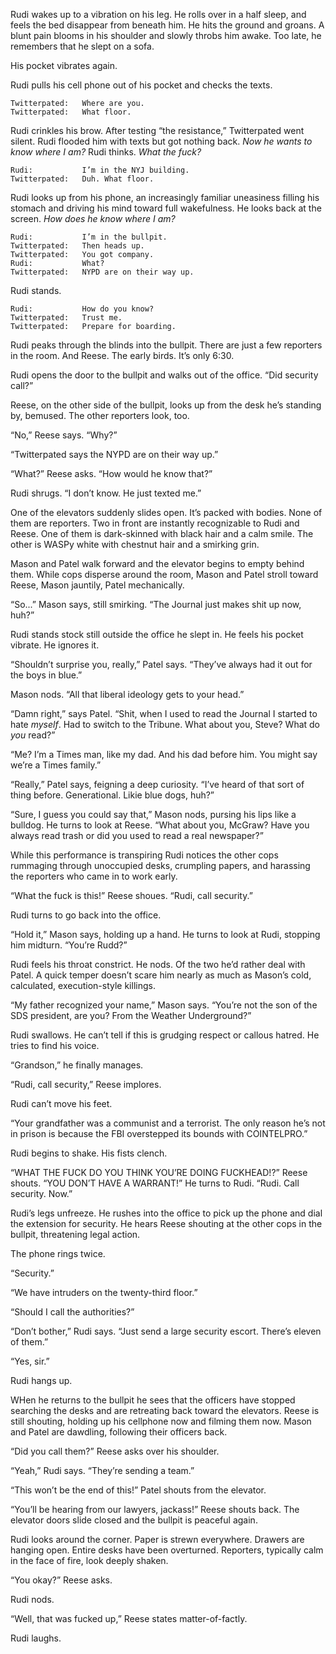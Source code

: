 Rudi wakes up to a vibration on his leg. He rolls over in a half sleep, and
feels the bed disappear from beneath him. He hits the ground and groans. A blunt
pain blooms in his shoulder and slowly throbs him awake. Too late, he remembers
that he slept on a sofa.

His pocket vibrates again.

Rudi pulls his cell phone out of his pocket and checks the texts.

```
Twitterpated:   Where are you.
Twitterpated:   What floor.
```

Rudi crinkles his brow. After testing “the resistance,” Twitterpated went
silent. Rudi flooded him with texts but got nothing back. _Now he wants to know
where I am?_ Rudi thinks. _What the fuck?_

```
Rudi:           I’m in the NYJ building.
Twitterpated:   Duh. What floor.
```

Rudi looks up from his phone, an increasingly familiar uneasiness filling his
stomach and driving his mind toward full wakefulness. He looks back at the
screen. _How does he know where I am?_

```
Rudi:           I’m in the bullpit.
Twitterpated:   Then heads up.
Twitterpated:   You got company.
Rudi:           What?
Twitterpated:   NYPD are on their way up.
```

Rudi stands.

```
Rudi:           How do you know?
Twitterpated:   Trust me.
Twitterpated:   Prepare for boarding.
```

Rudi peaks through the blinds into the bullpit. There are just a few reporters
in the room. And Reese. The early birds. It’s only 6:30.

Rudi opens the door to the bullpit and walks out of the office. “Did security
call?”

Reese, on the other side of the bullpit, looks up from the desk he’s standing
by, bemused. The other reporters look, too.

“No,” Reese says. “Why?”

“Twitterpated says the NYPD are on their way up.”

“What?” Reese asks. “How would he know that?”

Rudi shrugs. “I don’t know. He just texted me.”

One of the elevators suddenly slides open. It’s packed with bodies. None of them
are reporters. Two in front are instantly recognizable to Rudi and Reese. One of
them is dark-skinned with black hair and a calm smile. The other is WASPy white
with chestnut hair and a smirking grin.

Mason and Patel walk forward and the elevator begins to empty behind them. While
cops disperse around the room, Mason and Patel stroll toward Reese, Mason
jauntily, Patel mechanically.

“So...” Mason says, still smirking. “The Journal just makes shit up now, huh?”

Rudi stands stock still outside the office he slept in. He feels  his pocket
vibrate. He ignores it.

“Shouldn’t surprise you, really,” Patel says. “They’ve always had it out for the
boys in blue.”

Mason nods. “All that liberal ideology gets to your head.”

“Damn right,” says Patel. “Shit, when I used to read the Journal I started to
hate _myself_. Had to switch to the Tribune. What about you, Steve? What do
_you_ read?”

“Me? I’m a Times man, like my dad. And his dad before him. You might say we’re a
Times family.”

“Really,” Patel says, feigning a deep curiosity. “I’ve heard of that sort of
thing before. Generational. Likie blue dogs, huh?”

“Sure, I guess you could say that,” Mason nods, pursing his lips like a bulldog.
He turns to look at Reese. “What about you, McGraw? Have you always read trash
or did you used to read a real newspaper?”

While this performance is transpiring Rudi notices the other cops rummaging
through unoccupied desks, crumpling papers, and harassing the reporters who came
in to work early.

“What the fuck is this!” Reese shoues. “Rudi, call security.”

Rudi turns to go back into the office.

“Hold it,” Mason says, holding up a hand. He turns to look at Rudi, stopping him
midturn. “You’re Rudd?”

Rudi feels his throat constrict. He nods. Of the two he’d rather deal with
Patel. A quick temper doesn’t scare him nearly as much as Mason’s cold,
calculated, execution-style killings.

“My father recognized your name,” Mason says. “You’re not the son of the SDS
president, are you? From the Weather Underground?”

Rudi swallows. He can’t tell if this is grudging respect or callous hatred. He
tries to find his voice.

“Grandson,” he finally manages.

“Rudi, call security,” Reese implores.

Rudi can’t move his feet.

“Your grandfather was a communist and a terrorist. The only reason he’s not in
prison is because the FBI overstepped its bounds with COINTELPRO.”

Rudi begins to shake. His fists clench.

“WHAT THE FUCK DO YOU THINK YOU’RE DOING FUCKHEAD!?” Reese shouts. “YOU DON’T
HAVE A WARRANT!” He turns to Rudi. “Rudi. Call security. Now.”

Rudi’s legs unfreeze. He rushes into the office to pick up the phone and dial
the extension for security. He hears Reese shouting at the other cops in the
bullpit, threatening legal action.

The phone rings twice.

“Security.”

“We have intruders on the twenty-third floor.”

“Should I call the authorities?”

“Don’t bother,” Rudi says. “Just send a large security escort. There’s eleven of
them.”

“Yes, sir.”

Rudi hangs up.

WHen he returns to the bullpit he sees that the officers have stopped searching
the desks and are retreating back toward the elevators. Reese is still shouting,
holding up his cellphone now and filming them now. Mason and Patel are dawdling,
following their officers back.

“Did you call them?” Reese asks over his shoulder.

“Yeah,” Rudi says. “They’re sending a team.”

“This won’t be the end of this!” Patel shouts from the elevator.

“You’ll be hearing from our lawyers, jackass!” Reese shouts back. The elevator
doors slide closed and the bullpit is peaceful again.

Rudi looks around the corner. Paper is strewn everywhere. Drawers are hanging
open. Entire desks have been overturned. Reporters, typically calm in the face
of fire, look deeply shaken.

“You okay?” Reese asks.

Rudi nods.

“Well, that was fucked up,” Reese states matter-of-factly.

Rudi laughs.
